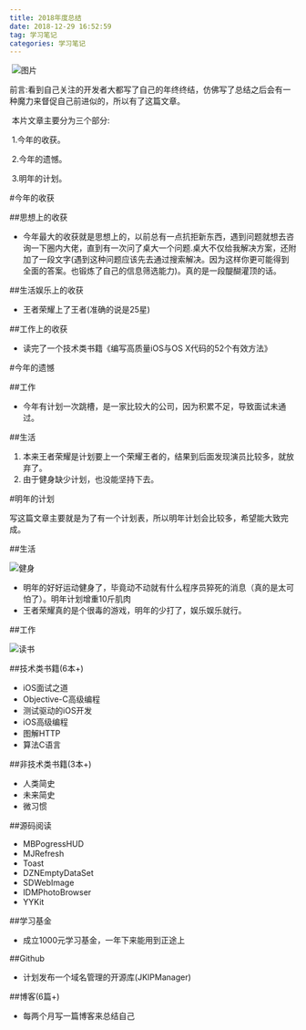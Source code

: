 ```yaml
---
title: 2018年度总结
date: 2018-12-29 16:52:59
tag: 学习笔记 
categories: 学习笔记
---
```


​	![图片](https://user-gold-cdn.xitu.io/2018/12/2/1676f0af490ee858?w=1080&h=658&f=jpeg&s=70619)

​	前言:看到自己关注的开发者大都写了自己的年终终结，仿佛写了总结之后会有一种魔力来督促自己前进似的，所以有了这篇文章。

​	本片文章主要分为三个部分:

​	1.今年的收获。

​	2.今年的遗憾。

​	3.明年的计划。

#今年的收获

##思想上的收获

- 今年最大的收获就是思想上的，以前总有一点抗拒新东西，遇到问题就想去咨询一下圈内大佬，直到有一次问了桌大一个问题.桌大不仅给我解决方案，还附加了一段文字(遇到这种问题应该先去通过搜索解决。因为这样你更可能得到全面的答案。也锻炼了自己的信息筛选能力)。真的是一段醍醐灌顶的话。

##生活娱乐上的收获

- 王者荣耀上了王者(准确的说是25星)

##工作上的收获

- 读完了一个技术类书籍《编写高质量iOS与OS X代码的52个有效方法》

#今年的遗憾

##工作

- 今年有计划一次跳槽，是一家比较大的公司，因为积累不足，导致面试未通过。

##生活

1. 本来王者荣耀是计划要上一个荣耀王者的，结果到后面发现演员比较多，就放弃了。
2. 由于健身缺少计划，也没能坚持下去。

#明年的计划

写这篇文章主要就是为了有一个计划表，所以明年计划会比较多，希望能大致完成。

##生活

![健身](https://user-gold-cdn.xitu.io/2018/12/23/167db9542765516b?imageView2/0/w/1280/h/960/ignore-error/1)

- 明年的好好运动健身了，毕竟动不动就有什么程序员猝死的消息（真的是太可怕了）。明年计划增重10斤肌肉
- 王者荣耀真的是个很毒的游戏，明年的少打了，娱乐娱乐就行。

##工作

![读书](https://user-gold-cdn.xitu.io/2018/12/23/167db9542734ef49?imageView2/0/w/1280/h/960/ignore-error/1)

##技术类书籍(6本+)

- iOS面试之道
- Objective-C高级编程
- 测试驱动的iOS开发
- iOS高级编程
- 图解HTTP
- 算法C语言

##非技术类书籍(3本+)

+ 人类简史
+ 未来简史
+ 微习惯

##源码阅读

- MBPogressHUD
- MJRefresh
- Toast
- DZNEmptyDataSet
- SDWebImage
- IDMPhotoBrowser
- YYKit

##学习基金

- 成立1000元学习基金，一年下来能用到正途上

##Github

+ 计划发布一个域名管理的开源库(JKIPManager)

##博客(6篇+)

+ 每两个月写一篇博客来总结自己